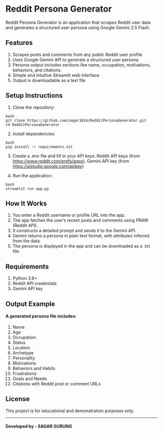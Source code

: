 # Reddit Persona Generator

Reddit Persona Generator is an application that scrapes Reddit user data and generates a structured user persona using Google Gemini 2.5 Flash.

## Features

1. Scrapes posts and comments from any public Reddit user profile
2. Uses Google Gemini API to generate a structured user persona
3. Persona output includes sections like name, occupation, motivations, behaviors, and citations.
4. Simple and intuitive Streamlit web interface
5. Output is downloadable as a text file

## Setup Instructions

1. Clone the repository:

```
bash
git clone https://github.com/sagar1024/RedditPersonaGenerator.git
cd RedditPersonaGenerator
```

2. Install dependencies:

```
bash
pip install -r requirements.txt
```

3. Create a .env file and fill in your API keys: Reddit API keys (from https://www.reddit.com/prefs/apps), Gemini API key (from https://aistudio.google.com/apikey)

4. Run the application:

```
bash
streamlit run app.py
```

## How It Works

1. You enter a Reddit username or profile URL into the app.
2. The app fetches the user’s recent posts and comments using PRAW (Reddit API).
3. It constructs a detailed prompt and sends it to the Gemini API.
4. Gemini returns a persona in plain text format, with attributes inferred from the data.
5. The persona is displayed in the app and can be downloaded as a .txt file.


## Requirements

1. Python 3.8+
2. Reddit API credentials
3. Gemini API key

## Output Example

#### A generated persona file includes:

1. Name
2. Age
3. Occupation
4. Status
5. Location
6. Archetype
7. Personality
8. Motivations
9. Behaviors and Habits
10. Frustrations
11. Goals and Needs
12. Citations with Reddit post or comment URLs

## License
This project is for educational and demonstration purposes only.

---

#### Developed by - SAGAR GURUNG
